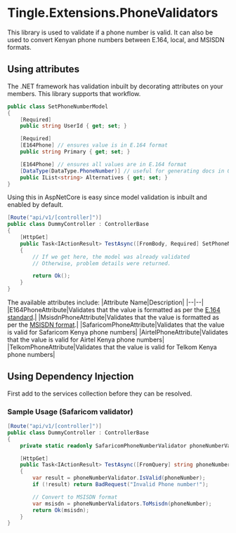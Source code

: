 # Tingle.Extensions.PhoneValidators

This library is used to validate if a phone number is valid. It can also be used to convert Kenyan phone numbers between E.164, local, and MSISDN formats.

## Using attributes

The .NET framework has validation inbuilt by decorating attributes on your members. This library supports that workflow.

```csharp
public class SetPhoneNumberModel
{
    [Required]
    public string UserId { get; set; }

    [Required]
    [E164Phone] // ensures value is in E.164 format
    public string Primary { get; set; }

    [E164Phone] // ensures all values are in E.164 format
    [DataType(DataType.PhoneNumber)] // useful for generating docs in OpenAPI
    public IList<string> Alternatives { get; set; }
}
```

Using this in AspNetCore is easy since model validation is inbuilt and enabled by default.

```csharp
[Route("api/v1/[controller]")]
public class DummyController : ControllerBase
{
    [HttpGet]
    public Task<IActionResult> TestAsync([FromBody, Required] SetPhoneNumberModel model)
    {
        // If we get here, the model was already validated
        // Otherwise, problem details were returned.

        return Ok();
    }
}
```

The available attributes include:
|Attribute Name|Description|
|--|--|
|E164PhoneAttribute|Validates that the value is formatted as per the [E.164 standard](https://en.wikipedia.org/wiki/E.164).|
|MsisdnPhoneAttribute|Validates that the value is formatted as per the [MSISDN format](<https://en.wikipedia.org/wiki/MSISDN#:~:text=MSISDN%20(pronounced%20as%20%2F'em,a%20mobile%20or%20cellular%20phone.)>).|
|SafaricomPhoneAttribute|Validates that the value is valid for Safaricom Kenya phone numbers|
|AirtelPhoneAttribute|Validates that the value is valid for Airtel Kenya phone numbers|
|TelkomPhoneAttribute|Validates that the value is valid for Telkom Kenya phone numbers|

## Using Dependency Injection

First add to the services collection before they can be resolved.

### Sample Usage (Safaricom validator)

```csharp
[Route("api/v1/[controller]")]
public class DummyController : ControllerBase
{
    private static readonly SafaricomPhoneNumberValidator phoneNumberValidator = new();

    [HttpGet]
    public Task<IActionResult> TestAsync([FromQuery] string phoneNumber)
    {
        var result = phoneNumberValidator.IsValid(phoneNumber);
        if (!result) return BadRequest("Invalid Phone number!");

        // Convert to MSISDN format
        var msisdn = phoneNumberValidators.ToMsisdn(phoneNumber);
        return Ok(msisdn);
    }
}
```
